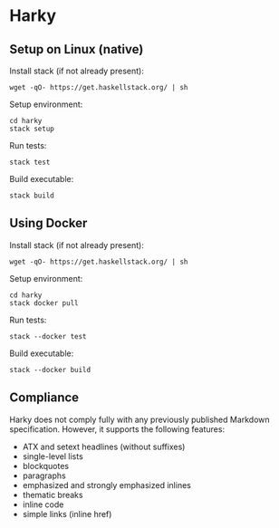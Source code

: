 # Harky

## Setup on Linux (native)

Install stack (if not already present):

    wget -qO- https://get.haskellstack.org/ | sh

Setup environment:

    cd harky
    stack setup

Run tests:

    stack test

Build executable:

    stack build

## Using Docker

Install stack (if not already present):

    wget -qO- https://get.haskellstack.org/ | sh

Setup environment:

    cd harky
    stack docker pull

Run tests:

    stack --docker test

Build executable:

    stack --docker build

## Compliance

Harky does not comply fully  with any previously published Markdown specification. However, it supports the following features:

* ATX and setext headlines (without suffixes)
* single-level lists
* blockquotes
* paragraphs
* emphasized and strongly emphasized inlines
* thematic breaks
* inline code
* simple links (inline href)
